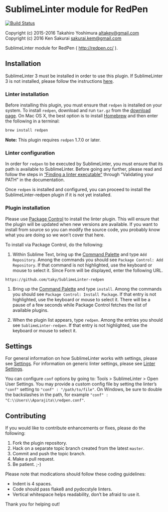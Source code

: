 # SublimeLinter module for RedPen #

[![Build Status](https://travis-ci.org/taky/SublimeLinter-redpen.svg?branch=master)](https://travis-ci.org/taky/SublimeLinter-redpen)

Copyright (c) 2015-2016 Takahiro Yoshimura <altakey@gmail.com>  
Copyright (c) 2016 Ken Sakurai <sakurai.kem@gmail.com>  

SublimeLinter module for RedPen ( http://redpen.cc/ ).

## Installation
SublimeLinter 3 must be installed in order to use this plugin. If SublimeLinter 3 is not installed, please follow the instructions [here](http://sublimelinter.readthedocs.org/en/latest/installation.html).

### Linter installation
Before installing this plugin, you must ensure that `redpen` is installed on your system. To install `redpen`, download and run `tar.gz` from the [download page](https://github.com/redpen-cc/redpen/releases/). On Mac OS X, the best option is to install [Homebrew](http://brew.sh) and then enter the following in a terminal:

```sh
brew install redpen
```

**Note:** This plugin requires `redpen` 1.7.0 or later.

### Linter configuration
In order for `redpen` to be executed by SublimeLinter, you must ensure that its path is available to SublimeLinter. Before going any further, please read and follow the steps in [“Finding a linter executable”](http://sublimelinter.readthedocs.org/en/latest/troubleshooting.html#finding-a-linter-executable) through “Validating your PATH” in the documentation.

Once `redpen` is installed and configured, you can proceed to install the SublimeLinter-redpen plugin if it is not yet installed.

### Plugin installation
Please use [Package Control](https://sublime.wbond.net/installation) to install the linter plugin. This will ensure that the plugin will be updated when new versions are available. If you want to install from source so you can modify the source code, you probably know what you are doing so we won’t cover that here.

To install via Package Control, do the following:

1. Within Sublime Text, bring up the [Command Palette](http://docs.sublimetext.info/en/sublime-text-3/extensibility/command_palette.html) and type `Add Repository`. Among the commands you should see `Package Control: Add Repository`. If that command is not highlighted, use the keyboard or mouse to select it. Since Form will be displayed, enter the following URL.  
```
https://github.com/taky/SublimeLinter-redpen
```

1. Bring up the [Command Palette](http://docs.sublimetext.info/en/sublime-text-3/extensibility/command_palette.html) and type `install`. Among the commands you should see `Package Control: Install Package`. If that entry is not highlighted, use the keyboard or mouse to select it. There will be a pause of a few seconds while Package Control fetches the list of available plugins.

1. When the plugin list appears, type `redpen`. Among the entries you should see `SublimeLinter-redpen`. If that entry is not highlighted, use the keyboard or mouse to select it.

## Settings
For general information on how SublimeLinter works with settings, please see [Settings](http://sublimelinter.readthedocs.org/en/latest/settings.html). For information on generic linter settings, please see [Linter Settings](http://sublimelinter.readthedocs.org/en/latest/linter_settings.html).

You can configure `conf` options by going to: Tools > SublimeLinter > Open User Settings. You may provide a custom config file by setting the linter’s `"conf"` setting to `"conf" : "/path/to/file"`. On Windows, be sure to double the backslashes in the path, for example `"conf" : "C:\\Users\\Aparajita\\redpen.conf"`.

## Contributing
If you would like to contribute enhancements or fixes, please do the following:

1. Fork the plugin repository.
1. Hack on a separate topic branch created from the latest `master`.
1. Commit and push the topic branch.
1. Make a pull request.
1. Be patient.  ;-)

Please note that modications should follow these coding guidelines:

- Indent is 4 spaces.
- Code should pass flake8 and pydocstyle linters.
- Vertical whitespace helps readability, don’t be afraid to use it.

Thank you for helping out!
